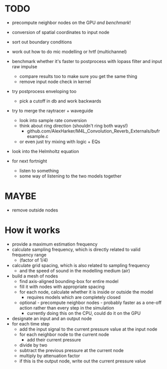 TODO
====

* precompute neighbor nodes on the GPU *and benchmark*!
* conversion of spatial coordinates to input node
* sort out boundary conditions
* work out how to do mic modelling or hrtf (multichannel)
* benchmark whether it's faster to postprocess with lopass filter and
  input raw impulse
    * compare results too to make sure you get the same thing
    * remove input node check in kernel
* try postprocess enveloping too
    * pick a cutoff in db and work backwards
* try to merge the raytracer + waveguide
    * look into sample rate conversion
    * think about ring direction (shouldn't ring both ways!)
        * github.com/AlexHarker/M4L_Convolution_Reverb_Externals/bufresample.c
    * or even just try mixing with logic + EQs

* look into the Helmholtz equation

* for next fortnight
    * listen to something
    * some way of listening to the two models together

MAYBE
=====

* remove outside nodes

How it works
============

* provide a maximum estimation frequency
* calculate sampling frequency, which is directly related to valid frequency
  range
    * (factor of 1/4)
* calculate grid spacing, which is also related to sampling frequency
    * and the speed of sound in the modelling medium (air)
* build a mesh of nodes
    * find axis-aligned bounding-box for entire model
    * fill it with nodes with appropriate spacing
    * for each node, calculate whether it is inside or outside the model
        * requires models which are completely closed
    * optional - precompute neighbor nodes - probably faster as a one-off
      action rather than every step in the simulation
        * currently doing this on the CPU, could do it on the GPU
* designate an input and an output node
* for each time step
    * add the input signal to the current pressure value at the input node
    * for each neighbor node to the current node
        * add their current pressure
    * divide by two
    * subtract the previous pressure at the current node
    * multiply by attenuation factor
    * if this is the output node, write out the current pressure value
